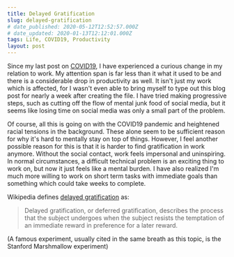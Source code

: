 ```yaml
---
title: Delayed Gratification
slug: delayed-gratification
# date_published: 2020-05-12T12:52:57.000Z
# date_updated: 2020-01-13T12:12:01.000Z
tags: Life, COVID19, Productivity
layout: post
---
```


Since my last post on [COVID19](/2020/05/12/on-covid19/), I have experienced a curious change in my relation to work. My attention span is far less than it what it used to be and there is a considerable drop in productivity as well. It isn't just my work which is affected, for I wasn't even able to bring myself to type out this blog post for nearly a week after creating the file. I have tried making progressive steps, such as cutting off the flow of mental junk food of social media, but it seems like losing time on social media was only a small part of the problem.

Of course, all this is going on with the COVID19 pandemic and heightened racial tensions in the background. These alone seem to be sufficient reason for why it's hard to mentally stay on top of things. However, I feel another possible reason for this is that it is harder to find gratification in work anymore. Without the social contact, work feels impersonal and uninspiring. In normal circumstances, a difficult technical problem is an exciting thing to work on, but now it just feels like a mental burden. I have also realized I'm much more willing to work on short term tasks with immediate goals than something which could take weeks to complete. 

Wikipedia defines [delayed gratification](https://en.wikipedia.org/wiki/Delayed_gratification) as:

> Delayed gratification, or deferred gratification, describes the process that the subject undergoes when the subject resists the temptation of an immediate reward in preference for a later reward.

(A famous experiment, usually cited in the same breath as this topic, is the Stanford Marshmallow experiment)